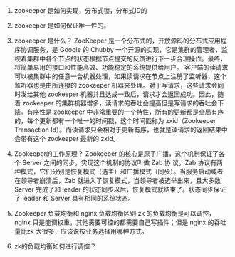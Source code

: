 1. zookeeper 是如何实现，分布式锁，分布式ID的

2. zookeeper 是如何保证唯一性的。

3. zookeeper 是什么？
    ZooKeeper 是一个分布式的，开放源码的分布式应用程序协调服务，是 Google 的 Chubby 一个开源的实现，它是集群的管理者，监视着集群中各个节点的状态根据节点提交的反馈进行下一步合理操作。最终，将简单易用的接口和性能高效、功能稳定的系统提供给用户。
    客户端的读请求可以被集群中的任意一台机器处理，如果读请求在节点上注册了监听器，这个监听器也是由所连接的 zookeeper 机器来处理。对于写请求，这些请求会同时发给其他 zookeeper 机器并且达成一致后，请求才会返回成功。因此，随着 zookeeper 的集群机器增多，读请求的吞吐会提高但是写请求的吞吐会下降。有序性是 zookeeper 中非常重要的一个特性，所有的更新都是全局有序的，每个更新都有一个唯一的时间戳，这个时间戳称为 zxid（Zookeeper Transaction Id）。而读请求只会相对于更新有序，也就是读请求的返回结果中会带有这个 zookeeper 最新的 zxid。
4. Zookeeper的工作原理？
        Zookeeper 的核心是原子广播，这个机制保证了各个 Server 之间的同步。实现这个机制的协议叫做 Zab 协 议。Zab 协议有两种模式，它们分别是恢复模式（选主）和广播模式（同步）。当服务启动或者在领导者崩溃后，Zab 就进入了恢复模式，当领导者被选举出来，且大多数 Server 完成了和 leader 的状态同步以后，恢复模式就结束了。状态同步保证了 leader 和 Server 具有相同的系统状态。5. Zookeeper 负载均衡和 nginx 负载均衡区别
        zk 的负载均衡是可以调控，nginx 只是能调权重，其他需要可控的都需要自己写插件；但是 nginx 的吞吐量比zk 大很多，应该说按业务选择用哪种方式。  
6. zk的负载均衡如何进行调控？
        